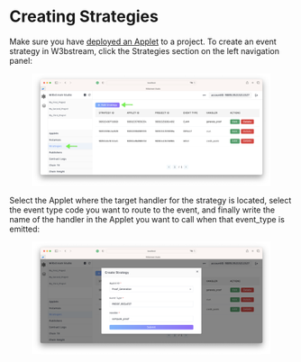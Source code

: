# Creating Strategies

Make sure you have [deployed an Applet](https://app.gitbook.com/o/-MQ9LhchTp7\_QJr-AYG0/s/5whGkGlpM5BFduENPztv/) to a project. To create an event strategy in W3bstream, click the Strategies section on the left navigation panel:

<figure><img src="../../.gitbook/assets/image.png" alt=""><figcaption></figcaption></figure>

Select the Applet where the target handler for the strategy is located, select the event type code you want to route to the event, and finally write the name of the handler in the Applet you want to call when that event\_type is emitted:

<figure><img src="../../.gitbook/assets/image (2).png" alt=""><figcaption></figcaption></figure>
